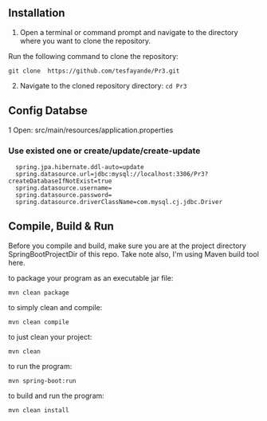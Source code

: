 ## Installation

1. Open a terminal or command prompt and navigate to the directory where you want to clone the repository.

Run the following command to clone the repository:

    git clone  https://github.com/tesfayande/Pr3.git

2.  Navigate to the cloned repository directory:
    `cd Pr3`


## Config Databse

1 Open: src/main/resources/application.properties
### Use existed one or create/update/create-update
      spring.jpa.hibernate.ddl-auto=update  
      spring.datasource.url=jdbc:mysql://localhost:3306/Pr3?createDatabaseIfNotExist=true   
      spring.datasource.username=
      spring.datasource.password=
      spring.datasource.driverClassName=com.mysql.cj.jdbc.Driver

## Compile, Build & Run

Before you compile and build, make sure you are at the project directory SpringBootProjectDir of this repo. Take note also, I'm using Maven build tool here.

to package your program as an executable jar file:

    mvn clean package

to simply clean and compile:

    mvn clean compile
to just clean your project:

    mvn clean
to run the program:

    mvn spring-boot:run
to build and run the program:

    mvn clean install
